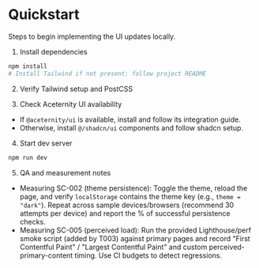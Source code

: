 # Quickstart

Steps to begin implementing the UI updates locally.

1. Install dependencies

```bash
npm install
# Install Tailwind if not present: follow project README
```

2. Verify Tailwind setup and PostCSS

3. Check Aceternity UI availability

- If `@aceternity/ui` is available, install and follow its integration guide.
- Otherwise, install `@/shadcn/ui` components and follow shadcn setup.

4. Start dev server

```bash
npm run dev
```

5. QA and measurement notes

- Measuring SC-002 (theme persistence): Toggle the theme, reload the page, and verify `localStorage` contains the theme key (e.g., `theme = "dark"`). Repeat across sample devices/browsers (recommend 30 attempts per device) and report the % of successful persistence checks.
- Measuring SC-005 (perceived load): Run the provided Lighthouse/perf smoke script (added by T003) against primary pages and record "First Contentful Paint" / "Largest Contentful Paint" and custom perceived-primary-content timing. Use CI budgets to detect regressions.

